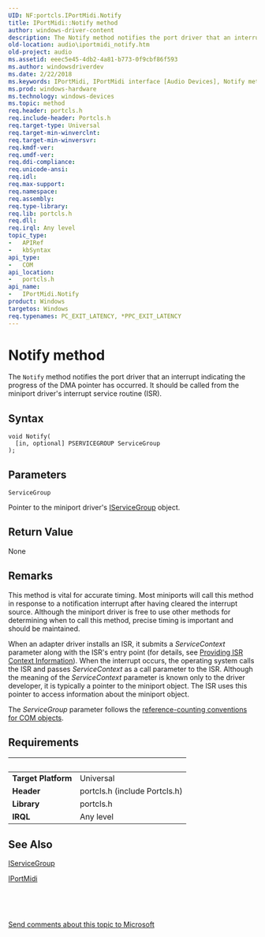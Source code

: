 ```yaml
---
UID: NF:portcls.IPortMidi.Notify
title: IPortMidi::Notify method
author: windows-driver-content
description: The Notify method notifies the port driver that an interrupt indicating the progress of the DMA pointer has occurred. It should be called from the miniport driver's interrupt service routine (ISR).
old-location: audio\iportmidi_notify.htm
old-project: audio
ms.assetid: eeec5e45-4db2-4a81-b773-0f9cbf86f593
ms.author: windowsdriverdev
ms.date: 2/22/2018
ms.keywords: IPortMidi, IPortMidi interface [Audio Devices], Notify method, IPortMidi::Notify, Notify method [Audio Devices], Notify method [Audio Devices], IPortMidi interface, Notify,IPortMidi.Notify, audio.iportmidi_notify, audmp-routines_33df6b8a-0ebf-4544-8ad4-17fb93edf0c9.xml, portcls/IPortMidi::Notify
ms.prod: windows-hardware
ms.technology: windows-devices
ms.topic: method
req.header: portcls.h
req.include-header: Portcls.h
req.target-type: Universal
req.target-min-winverclnt: 
req.target-min-winversvr: 
req.kmdf-ver: 
req.umdf-ver: 
req.ddi-compliance: 
req.unicode-ansi: 
req.idl: 
req.max-support: 
req.namespace: 
req.assembly: 
req.type-library: 
req.lib: portcls.h
req.dll: 
req.irql: Any level
topic_type:
-	APIRef
-	kbSyntax
api_type:
-	COM
api_location:
-	portcls.h
api_name:
-	IPortMidi.Notify
product: Windows
targetos: Windows
req.typenames: PC_EXIT_LATENCY, *PPC_EXIT_LATENCY
---
```



# Notify method
The <code>Notify</code> method notifies the port driver that an interrupt indicating the progress of the DMA pointer has occurred. It should be called from the miniport driver's interrupt service routine (ISR).

## Syntax

````
void Notify(
  [in, optional] PSERVICEGROUP ServiceGroup
);
````

## Parameters

`ServiceGroup`

Pointer to the miniport driver's <a href="..\portcls\nn-portcls-iservicegroup.md">IServiceGroup</a> object.


## Return Value

None

## Remarks

This method is vital for accurate timing. Most miniports will call this method in response to a notification interrupt after having cleared the interrupt source. Although the miniport driver is free to use other methods for determining when to call this method, precise timing is important and should be maintained.

When an adapter driver installs an ISR, it submits a <i>ServiceContext</i> parameter along with the ISR's entry point (for details, see <a href="https://msdn.microsoft.com/library/windows/hardware/ff559930">Providing ISR Context Information</a>). When the interrupt occurs, the operating system calls the ISR and passes <i>ServiceContext</i> as a call parameter to the ISR. Although the meaning of the <i>ServiceContext</i> parameter is known only to the driver developer, it is typically a pointer to the miniport object. The ISR uses this pointer to access information about the miniport object.

The <i>ServiceGroup</i> parameter follows the <a href="https://msdn.microsoft.com/e6b19110-37e2-4d23-a528-6393c12ab650">reference-counting conventions for COM objects</a>.

## Requirements
| &nbsp; | &nbsp; |
| ---- |:---- |
| **Target Platform** | Universal |
| **Header** | portcls.h (include Portcls.h) |
| **Library** | portcls.h |
| **IRQL** | Any level |

## See Also

<a href="..\portcls\nn-portcls-iservicegroup.md">IServiceGroup</a>



<a href="..\portcls\nn-portcls-iportmidi.md">IPortMidi</a>



 

 

<a href="mailto:wsddocfb@microsoft.com?subject=Documentation%20feedback [audio\audio]:%20IPortMidi::Notify method%20 RELEASE:%20(2/22/2018)&amp;body=%0A%0APRIVACY STATEMENT%0A%0AWe use your feedback to improve the documentation. We don't use your email address for any other purpose, and we'll remove your email address from our system after the issue that you're reporting is fixed. While we're working to fix this issue, we might send you an email message to ask for more info. Later, we might also send you an email message to let you know that we've addressed your feedback.%0A%0AFor more info about Microsoft's privacy policy, see http://privacy.microsoft.com/en-us/default.aspx." title="Send comments about this topic to Microsoft">Send comments about this topic to Microsoft</a>